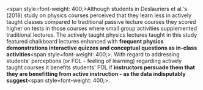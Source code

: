 <span style=font-weight: 400;>Although students in Deslauriers et al.'s (2018) study on physics courses perceived that they learn less in actively taught classes compared to traditional passive lecture courses they scored higher on tests in those courses where small group activities supplemented traditional lectures. The actively taught physics lectures taught in this study featured chalkboard lectures enhanced with </span>**frequent physics demonstrations interactive quizzes and conceptual questions as in-class activities**<span style=font-weight: 400;>. With regard to addressing students' perceptions (or FOL - feeling of learning) regarding actively taught courses it benefits students' FOL if </span>**instructors persuade them that they are benefitting from active instruction - as the data indisputably suggest**<span style=font-weight: 400;>. </span>